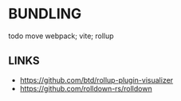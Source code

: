 # BUNDLING

todo move webpack; vite; rollup

## LINKS
- https://github.com/btd/rollup-plugin-visualizer
- https://github.com/rolldown-rs/rolldown

